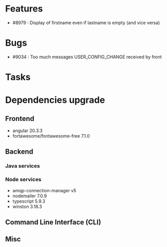 
# Features

- #8979 : Display of firstname even if lastname is empty (and vice versa)

# Bugs

- #9034 : Too much messages USER_CONFIG_CHANGE received by front


# Tasks

  
# Dependencies upgrade

## Frontend

- angular 20.3.3
- fortawesome/fontawesome-free 7.1.0

## Backend 


### Java services 

  
### Node services

- amqp-connection-manager v5
- nodemailer 7.0.9
- typescript 5.9.3
- winston 3.18.3


## Command Line Interface (CLI)


## Misc





